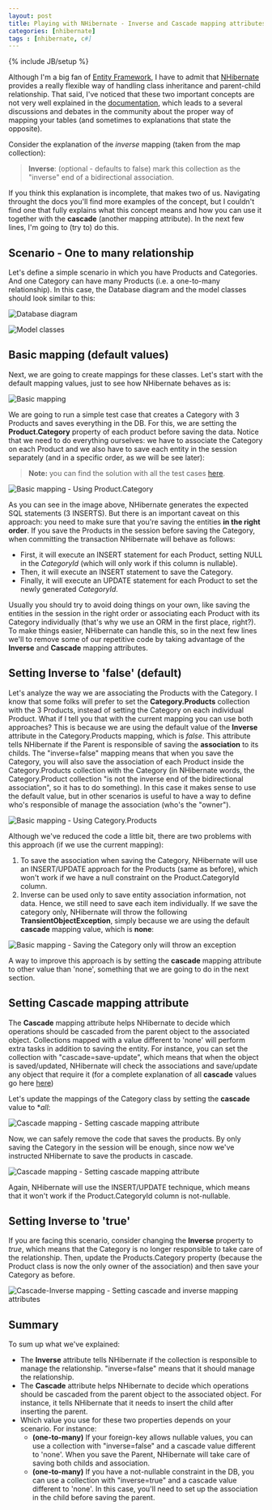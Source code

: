 ```yaml
---
layout: post
title: Playing with NHibernate - Inverse and Cascade mapping attributes
categories: [nhibernate]
tags : [nhibernate, c#]
---
```

{% include JB/setup %}

Although I'm a big fan of [Entity Framework](http://www.asp.net/entity-framework), I have to admit that [NHibernate](http://nhforge.org/) provides a really flexible way of handling class inheritance and parent-child relationship. That said, I've noticed that these two important concepts are not very well explained in the [documentation](http://nhforge.org/doc/nh/en/), which leads to a several discussions and debates in the community about the proper way of mapping your tables (and sometimes to explanations that state the opposite). 

Consider the explanation of the *inverse* mapping (taken from the map collection):

> **Inverse**: (optional - defaults to false) mark this collection as the "inverse" end of a bidirectional association.

If you think this explanation is incomplete, that makes two of us. Navigating throught the docs you'll find more examples of the concept, but I couldn't find one that fully explains what this concept means and how you can use it together with the **cascade** (another mapping attribute). In the next few lines, I'm going to (try to) do this.

## Scenario - One to many relationship 

Let's define a simple scenario in which you have Products and Categories. And one Category can have many Products (i.e. a one-to-many relationship). 
In this case, the Database diagram and the model classes should look similar to this:

<img alt="Database diagram" src="https://github.com/nanovazquez/nanovazquez.github.com/raw/master/_posts/playing-with-nhibernate-inverse-and-cascade/database-diagram.png" style="margin-bottom:0px" />

![Model classes](https://github.com/nanovazquez/nanovazquez.github.com/raw/master/_posts/playing-with-nhibernate-inverse-and-cascade/model-classes.png)

## Basic mapping (default values)

Next, we are going to create mappings for these classes. Let's start with the default mapping values, just to see how NHibernate behaves as is:

![Basic mapping](https://github.com/nanovazquez/nanovazquez.github.com/raw/master/_posts/playing-with-nhibernate-inverse-and-cascade/basic-mapping.png)

We are going to run a simple test case that creates a Category with 3 Products and saves everything in the DB. For this, we are setting the **Product.Category** property of each product before saving the data. Notice that we need to do everything ourselves: we have to associate the Category on each Product and we also have to save each entity in the session separately (and in a specific order, as we will be see later):

> **Note:** you can find the solution with all the test cases [here](https://github.com/nanovazquez/nhibernate-inverse-cascade-samples).

![Basic mapping - Using Product.Category](https://github.com/nanovazquez/nanovazquez.github.com/raw/master/_posts/playing-with-nhibernate-inverse-and-cascade/basic-mapping-using-product-category.png)

As you can see in the image above, NHibernate generates the expected SQL statements (3 INSERTS). But there is an important caveat on this approach: you need to make sure that you're saving the entities **in the right order**. If you save the Products in the session before saving the Category, when committing the transaction NHibernate will behave as follows:

* First, it will execute an INSERT statement for each Product, setting NULL in the *CategoryId* (which will only work if this column is nullable).
* Then, it will execute an INSERT statement to save the Category.
* Finally, it will execute an UPDATE statement for each Product to set the newly generated *CategoryId*.

Usually you should try to avoid doing things on your own, like saving the entities in the session in the right order or associating each Product with its Category individually (that's why we use an ORM in the first place, right?). To make things easier, NHibernate can handle this, so in the next few lines we'll to remove some of our repetitive code by taking advantage of the **Inverse** and **Cascade** mapping attributes. 

## Setting Inverse to 'false' (default)

Let's analyze the way we are associating the Products with the Category. I know that some folks will prefer to set the **Category.Products** collection with the 3 Products, instead of setting the Category on each individual Product. What if I tell you that with the current mapping you can use both approaches? This is because we are using the default value of the **Inverse** attribute in the Category.Products mapping, which is *false*. This attribute tells NHibernate if the Parent is responsible of saving the **association** to its childs. The "inverse=false" mapping means that when you save the Category, you will also save the association of each Product inside the Category.Products collection with the Category (in NHibernate words, the Category.Product collection "is not the inverse end of the bidirectional association", so it has to do something). In this case it makes sense to use the default value, but in other scenarios is useful to have a way to define who's responsible of manage the association (who's the "owner"). 

![Basic mapping - Using Category.Products](https://github.com/nanovazquez/nanovazquez.github.com/raw/master/_posts/playing-with-nhibernate-inverse-and-cascade/basic-mapping-using-category-product.png)

Although we've reduced the code a little bit, there are two problems with this approach (if we use the current mapping):

1. To save the association when saving the Category, NHibernate will use an INSERT/UPDATE approach for the Products (same as before), which won't work if we have a null constraint on the Product.CategoryId column.
1. Inverse can be used only to save entity association information, not data. Hence, we still need to save each item individually. If we save the category only, NHibernate will throw the following **TransientObjectException**, simply because we are using the default **cascade** mapping value, which is **none**:

![Basic mapping - Saving the Category only will throw an exception](https://github.com/nanovazquez/nanovazquez.github.com/raw/master/_posts/playing-with-nhibernate-inverse-and-cascade/basic-mapping-saving-category-only.png)

A way to improve this approach is by setting the **cascade** mapping attribute to other value than 'none', something that we are going to do in the next section.

## Setting Cascade mapping attribute

The **Cascade** mapping attribute helps NHibernate to decide which operations should be cascaded from the parent object to the associated object. Collections mapped with a value different to 'none' will perform extra tasks in addition to saving the entity. For instance, you can set the collection with "cascade=save-update", which means that when the object is saved/updated, NHibernate will check the associations and save/update any object that require it (for a complete explanation of all **cascade** values go here [here](http://ayende.com/blog/1890/nhibernate-cascades-the-different-between-all-all-delete-orphans-and-save-update))

Let's update the mappings of the Category class by setting the **cascade** value to **all*:

![Cascade mapping - Setting cascade mapping attribute](https://github.com/nanovazquez/nanovazquez.github.com/raw/master/_posts/playing-with-nhibernate-inverse-and-cascade/cascade-mapping-setting-cascade-mapping-attribute.png)

Now, we can safely remove the code that saves the products. By only saving the Category in the session will be enough, since now we've instructed NHibernate to save the products in cascade.

![Cascade mapping - Setting cascade mapping attribute](https://github.com/nanovazquez/nanovazquez.github.com/raw/master/_posts/playing-with-nhibernate-inverse-and-cascade/cascade-mapping-saving-category-only.png)

Again, NHibernate will use the INSERT/UPDATE technique, which means that it won't work if the Product.CategoryId column is not-nullable.

## Setting Inverse to 'true'

If you are facing this scenario, consider changing the **Inverse** property to *true*, which means that the Category is no longer responsible to take care of the relationship. Then, update the Products.Category property (because the Product class is now the only owner of the association) and then save your Category as before.

![Cascade-Inverse mapping - Setting cascade and inverse mapping attributes](https://github.com/nanovazquez/nanovazquez.github.com/raw/master/_posts/playing-with-nhibernate-inverse-and-cascade/cascade-inverse-mapping-saving-category-only.png)

## Summary

To sum up what we've explained:

* The **Inverse** attribute tells NHibernate if the collection is responsible to manage the relationship. "inverse=false" means that it should manage the relationship.
* The **Cascade** attribute helps NHibernate to decide which operations should be cascaded from the parent object to the associated object. For instance, it tells NHibernate that it needs to insert the child after inserting the parent.
* Which value you use for these two properties depends on your scenario. For instance: 
	* **(one-to-many)** If your foreign-key allows nullable values, you can use a collection with "inverse=false" and a cascade value different to 'none'. When you save the Parent, NHibernate will take care of saving both childs and association. 
	* **(one-to-many)** If you have a not-nullable constraint in the DB, you can use a collection with "inverse=true" and a cascade value different to 'none'. In this case, you'll need to set up the association in the child before saving the parent.

